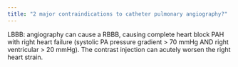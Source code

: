 ```yaml
---
title: "2 major contraindications to catheter pulmonary angiography?"
---
```

LBBB: angiography can cause a RBBB, causing complete heart block
PAH with right heart failure (systolic PA pressure gradient &gt; 70 mmHg AND right ventricular &gt; 20 mmHg). The contrast injection can acutely worsen the right heart strain.

